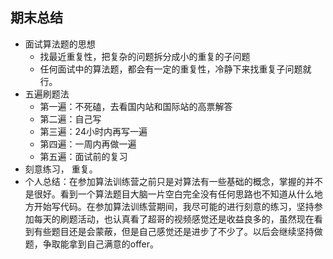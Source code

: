 ## 期末总结
* 面试算法题的思想
	* 找最近重复性，把复杂的问题拆分成小的重复的子问题
	* 任何面试中的算法题，都会有一定的重复性，冷静下来找重复子问题就行。
* 五遍刷题法
	* 第一遍：不死磕，去看国内站和国际站的高票解答
	* 第二遍：自己写
	* 第三遍：24小时内再写一遍
	* 第四遍：一周内再做一遍
	* 第五遍：面试前的复习
* 刻意练习， 重复。
* 个人总结：在参加算法训练营之前只是对算法有一些基础的概念，掌握的并不是很好。看到一个算法题目大脑一片空白完全没有任何思路也不知道从什么地方开始写代码。在参加算法训练营期间，我尽可能的进行刻意的练习，坚持参加每天的刷题活动，也认真看了超哥的视频感觉还是收益良多的，虽然现在看到有些题目还是会蒙蔽，但是自己感觉还是进步了不少了。以后会继续坚持做题，争取能拿到自己满意的offer。 
